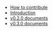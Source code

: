 * [How to contribute](https://github.com/thulab/tsfile/wiki/How-to-contribute)
* [Introduction](https://github.com/thulab/tsfile/wiki/Introduction)
* [v0.2.0 documents](https://github.com/thulab/tsfile/wiki/v0.2.0)
* [v0.3.0 documents](https://github.com/thulab/tsfile/wiki/v0.3.0)
